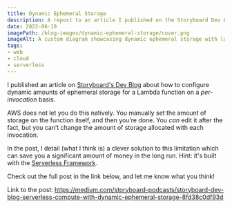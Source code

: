 ```yaml
---
title: Dynamic Ephemeral Storage
description: A repost to an article I published on the Storyboard Dev Blog.
date: 2022-06-10
imagePath: /blog-images/dynamic-ephemeral-storage/cover.png
imageAlt: A custom diagram showcasing dynamic ephemeral storage with lambda
tags:
- web
- cloud
- serverless
---
```


<script>
	import ResizableImage from '$lib/components/ResizableImage.svelte'
</script>

<ResizableImage src="/blog-images/dynamic-ephemeral-storage/dynamic-ephemeral-storage.png" altText="Dynamic Ephemeral Storage with AWS Lambda" url="https://medium.com/storyboard-podcasts/storyboard-dev-blog-serverless-compute-with-dynamic-ephemeral-storage-8fd38c0df93d" />

I published an article on <a href="https://medium.com/storyboard-podcasts/storyboard-dev-blog-serverless-compute-with-dynamic-ephemeral-storage-8fd38c0df93d" target="_blank" rel="noreferrer">Storyboard's Dev Blog</a> about how to configure dynamic amounts of ephemeral storage for a Lambda function on a *per-invocation* basis.

AWS does not let you do this natively. You manually set the amount of storage on the function itself, and then you’re done. You *can* edit it after the fact, but you can’t change the amount of storage allocated with each invocation.

In the post, I detail (what I think is) a clever solution to this limitation which can save you a significant amount of money in the long run. Hint: it's built with the <a href="https://www.serverless.com/framework" target="_blank" rel="noreferrer">Serverless Framework</a>.

Check out the full post in the link below, and let me know what you think!

Link to the post: <a href="https://medium.com/storyboard-podcasts/storyboard-dev-blog-serverless-compute-with-dynamic-ephemeral-storage-8fd38c0df93d" target="_blank" rel="noreferrer">https://medium.com/storyboard-podcasts/storyboard-dev-blog-serverless-compute-with-dynamic-ephemeral-storage-8fd38c0df93d</a>